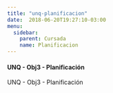 ```yaml
---
title: "unq-planificacion"
date:  2018-06-20T19:27:10-03:00
menu:
  sidebar:
    parent: Cursada
    name: Planificacion
---
```



####  UNQ - Obj3 - Planificación

UNQ - Obj3 - Planificación